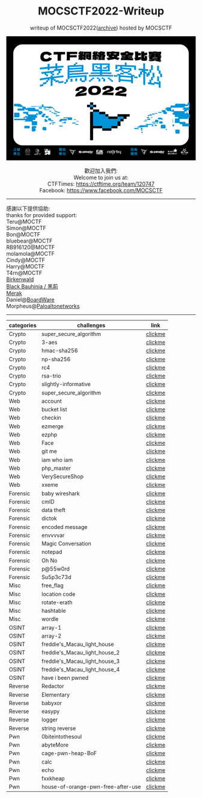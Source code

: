 <h1 align="center">MOCSCTF2022-Writeup</h1>
<p align="center">writeup of MOCSCTF2022(<a href="https://web.archive.org/web/20220220061426/https://mocsctf2022.mocsctf.com/">archive</a>) hosted by MOCSCTF</p>
<p align="center">
<img src="./img/banner.png "/>
</p>  
<p align="center">
歡迎加入我們:</br>
Welcome to join us at:</br>
CTFTimes: <a href="https://ctftime.org/team/120747">https://ctftime.org/team/120747</a></br>
Facebook: <a href="https://www.facebook.com/MOCSCTF">https://www.facebook.com/MOCSCTF</a>
</p>  

***  

感謝以下提供協助:  
thanks for provided support:  
Teru@MOCTF  
Simon@MOCTF  
Bon@MOCTF  
bluebear@MOCTF  
RB916120@MOCTF  
molamola@MOCTF  
Cindy@MOCTF  
Harry@MOCTF  
T4rn@MOCTF  
[Birkenwald](http://birkenwald.cn/)  
[Black Bauhinia / 黑荊](https://www.facebook.com/blackb6a/)  
[Merak](https://we.buptmerak.cn/)  
Daniel@[BoardWare](https://www.facebook.com/Boardware-Information-System-Limited-330943647081611/)  
Morpheus@[Paloaltonetworks](https://www.paloaltonetworks.com/)  

---

|categories|challenges|link|
|----------|----------|----------|
|Crypto|super_secure_algorithm|[clickme](./Crypto/super_secure_algorithm)|
|Crypto|3-aes|[clickme](https://mystiz.hk/posts/2022/2022-02-19-mocsctf/)|
|Crypto|hmac-sha256|[clickme](https://mystiz.hk/posts/2022/2022-02-19-mocsctf/)|
|Crypto|np-sha256|[clickme](https://mystiz.hk/posts/2022/2022-02-19-mocsctf/)|
|Crypto|rc4|[clickme](https://mystiz.hk/posts/2022/2022-02-19-mocsctf/)|
|Crypto|rsa-trio|[clickme](https://mystiz.hk/posts/2022/2022-02-19-mocsctf/)|
|Crypto|slightly-informative|[clickme](https://mystiz.hk/posts/2022/2022-02-19-mocsctf/)|
|Crypto|super_secure_algorithm|[clickme](https://mystiz.hk/posts/2022/2022-02-19-mocsctf/)|
|Web|account|[clickme](./Web/account)|
|Web|bucket list|[clickme](./Web/bucket%20list)|
|Web|checkin|[clickme](./Web/checkin)|
|Web|ezmerge|[clickme](./Web/ezmerge)|
|Web|ezphp|[clickme](./Web/ezphp)|
|Web|Face|[clickme](./Web/Face)|
|Web|git me|[clickme](./Web/git%20me)|
|Web|iam who iam|[clickme](./Web/iam%20who%20iam)|
|Web|php_master|[clickme](./Web/php_master)|
|Web|VerySecureShop|[clickme](./Web/VerySecureShop)|
|Web|xxeme|[clickme](./Web/xxeme)|
|Forensic|baby wireshark|[clickme](./Forensic/baby%20wireshark)|
|Forensic|cmID|[clickme](./Forensic/cmID)|
|Forensic|data theft|[clickme](./Forensic/data%20theft)|
|Forensic|dictok|[clickme](./Forensic/dictok)|
|Forensic|encoded message|[clickme](./Forensic/encoded%20message)|
|Forensic|envvvvar|[clickme](./Forensic/envvvvar)|
|Forensic|Magic Conversation|[clickme](./Forensic/Magic%20Conversation)|
|Forensic|notepad|[clickme](./Forensic/notepad)|
|Forensic|Oh No|[clickme](./Forensic/Oh%20No)|
|Forensic|p@55w0rd|[clickme](./Forensic/p@55w0rd)|
|Forensic|Su5p3c73d|[clickme](./Forensic/Su5p3c73d)|
|Misc|free_flag|[clickme](./Misc/free_flag)|
|Misc|location code|[clickme](./Misc/location%20code)|
|Misc|rotate-erath|[clickme](./Misc/rotate-erath)|
|Misc|hashtable|[clickme](https://mystiz.hk/posts/2022/2022-02-19-mocsctf/)|
|Misc|wordle|[clickme](https://mystiz.hk/posts/2022/2022-02-19-mocsctf/)|
|OSINT|array-1|[clickme](./OSINT/array-1)|
|OSINT|array-2|[clickme](./OSINT/array-2)|
|OSINT|freddie's_Macau_light_house|[clickme](./OSINT/freddie's_Macau_light_house)|
|OSINT|freddie's_Macau_light_house_2|[clickme](./OSINT/freddie's_Macau_light_house_2)|
|OSINT|freddie's_Macau_light_house_3|[clickme](./OSINT/freddie's_Macau_light_house_3)|
|OSINT|freddie's_Macau_light_house_4|[clickme](./OSINT/freddie's_Macau_light_house_4)|
|OSINT|have i been pwned|[clickme](./OSINT/have%20i%20been%20pwned)|
|Reverse|Redactor|[clickme](https://mystiz.hk/posts/2022/2022-02-19-mocsctf/)|
|Reverse|Elementary|[clickme](https://mystiz.hk/posts/2022/2022-02-19-mocsctf/)|
|Reverse|babyxor|[clickme](./Reverse/babyxor)|
|Reverse|easypy|[clickme](./Reverse/easypy)|
|Reverse|logger|[clickme](./Reverse/logger)|
|Reverse|string reverse|[clickme](./Reverse/string%20reverse)|
|Pwn|0biteintothesoul|[clickme](./Pwn/0biteintothesoul)|
|Pwn|abyteMore|[clickme](./Pwn/abyteMore)|
|Pwn|cage-pwn-heap-BoF|[clickme](./Pwn/cage-pwn-heap-BoF)|
|Pwn|calc|[clickme](./Pwn/calc)|
|Pwn|echo|[clickme](./Pwn/echo)|
|Pwn|fxxkheap|[clickme](./Pwn/fxxkheap)|
|Pwn|house-of-orange-pwn-free-after-use|[clickme](./Pwn/house-of-orange-pwn-free-after-use)|
